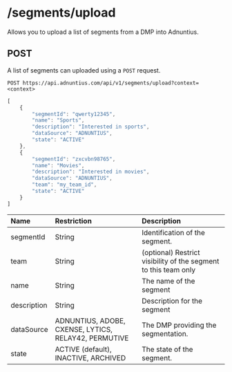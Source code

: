 # /segments/upload

Allows you to upload a list of segments from a DMP into Adnuntius.

## POST

A list of segments can uploaded using a `POST` request.

```http
POST https://api.adnuntius.com/api/v1/segments/upload?context=<context>
```

```javascript
[
    {
        "segmentId": "qwerty12345",
        "name": "Sports",
        "description": "Interested in sports",
        "dataSource": "ADNUNTIUS",
        "state": "ACTIVE"
    },
    {
        "segmentId": "zxcvbn98765",
        "name": "Movies",
        "description": "Interested in movies",
        "dataSource": "ADNUNTIUS",
        "team": "my_team_id",
        "state": "ACTIVE"
    }
]
```

| Name | Restriction | Description |
| :--- | :--- | :--- |
| segmentId | String | Identification of the segment. |
| team | String | \(optional\) Restrict visibility of the segment to this team only |
| name | String | The name of the segment |
| description | String | Description for the segment |
| dataSource | ADNUNTIUS, ADOBE, CXENSE, LYTICS, RELAY42, PERMUTIVE | The DMP providing the segmentation. |
| state | ACTIVE \(default\), INACTIVE, ARCHIVED | The state of the segment. |

